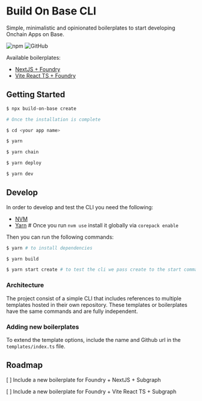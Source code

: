# Build On Base CLI

Simple, minimalistic and opinionated boilerplates to start developing Onchain Apps on Base.

![npm](https://img.shields.io/npm/v/build-on-base?label=Current%20version&color=%234c1) ![GitHub](https://img.shields.io/github/license/edsonalcala/build-on-base-cli?label=License&color=%234c1)

Available boilerplates:

- [NextJS + Foundry]
- [Vite React TS + Foundry]

## Getting Started

```bash
$ npx build-on-base create 

# Once the installation is complete

$ cd <your app name>

$ yarn 

$ yarn chain

$ yarn deploy

$ yarn dev
```

## Develop

In order to develop and test the CLI you need the following:

- [NVM]
- [Yarn] # Once you run `nvm use` install it globally via `corepack enable`

Then you can run the following commands:

```bash
$ yarn # to install dependencies

$ yarn build

$ yarn start create # to test the cli we pass create to the start command
```

### Architecture

The project consist of a simple CLI that includes references to multiple templates hosted in their own repository. These templates or boilerplates have the same commands and are fully independent.

### Adding new boilerplates

To extend the template options, include the name and Github url in the `templates/index.ts` file.

## Roadmap

[ ] Include a new boilerplate for Foundry + NextJS + Subgraph

[ ] Include a new boilerplate for Foundry + Vite React TS + Subgraph

<!-- References -->

[NextJS + Foundry]: https://github.com/EdsonAlcala/vite-foundry
[Vite React TS + Foundry]: https://github.com/EdsonAlcala/nextjs-foundry
[NVM]: https://github.com/nvm-sh/nvm
[Yarn]: https://yarnpkg.com/
